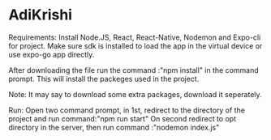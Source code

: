 # AdiKrishi

Requirements:
Install Node.JS, React, React-Native, Nodemon and Expo-cli for project.
Make sure sdk is installed to load the app in the virtual device or use expo-go app directly. 

After downloading the file run the command :"npm install" in the command prompt. This will install the packeges used in the project.

Note: It may say to download some extra packages, download it seperately.

Run:
Open two command prompt, in 1st, redirect to the directory of the project and run command:"npm run start"
On second redirect to opt directory in the server, then run command :"nodemon index.js" 
